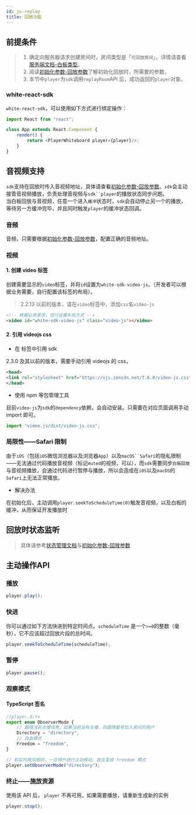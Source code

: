 ```yaml
---
id: js-replay
title: 回放功能
---
```


## 前提条件

>1. 确定向服务器请求创建房间时，房间类型是「`可回放房间`」，详情请查看[服务端文档-白板类型](server/api/whiteboard-base.md#%E5%88%9B%E5%BB%BA%E7%99%BD%E6%9D%BF)。  
>2. 阅读[初始化参数-回放参数](../parameters/player.md)了解初始化回放时，所需要的参数。
>3. 本节中`player`为`sdk`调用`replayRoom`API 后，成功返回的`player`对象。

### white-react-sdk
`white-react-sdk`，可以使用如下方式进行绑定操作：

```javascript
import React from "react";

class App extends React.Component {
    render() {
        return <PlayerWhiteboard player={player}/>;
    }
}
```

## 音视频支持

`sdk`支持在回放时传入音视频地址，具体请查看[初始化参数-回放参数](../parameters/player.md)。`sdk`会主动接管音视频播放，负责处理音视频与`sdk``player`的播放状态同步问题。  
当白板回放与音视频，任意一个进入`缓冲`状态时，`sdk`会自动停止另一个的播放，等待另一方缓冲完毕，并且同时触发`player`的缓冲状态回调。

### 音频

音频，只需要根据[初始化参数-回放参数](../parameters/player.md)，配置正确的音频地址。

### 视频

#### 1. 创建 video 标签

创建需要显示的`video`标签，并将`id`设置为`white-sdk-video-js`。（开发者可以根据业务需要，自行配置该标签的布局）。

>2.2.13 以前的版本，请在`video`标签中，添加`css`名`video-js`

```html
<!-- 根据业务需求，自行设置布局方式 -->
<video id="white-sdk-video-js" class="video-js"></video>
```

#### 2. 引用 videojs css

* 在 <head> 标签中引用 sdk 

2.3.0 及其以前的版本，需要手动引用 videojs 的 css，

```html
<head>
<link rel="stylesheet" href="https://vjs.zencdn.net/7.6.0/video-js.css">
</head>
```

* 使用 npm 等包管理工具

目前`video-js`为`sdk`的`dependency`依赖，会自动安装。只需要在对应页面调用手动 import 即可。

```js
import "video.js/dist/video-js.css";
```

### 局限性——Safari 限制

由于`iOS`（包括`iOS`微信浏览器以及浏览器`App`）以及`macOS``Safari`的隐私限制——无法通过代码播放音视频（标记`muted`的视频，可以），而`sdk`需要同步`白板回放`与音视频播放，会通过代码进行暂停与播放，所以会造成在`iOS`以及`macOS`的`Safari`上无法正常播放。

* 解决办法

在初始化后，主动调用`player.seekToScheduleTime(0)`触发音视频，以及白板的缓冲，从而保证开发播放时

## 回放时状态监听

>具体请参考[状态管理文档](./state.md)与[初始化参数-回放参数](../parameters/player.md)

## 主动操作API

### 播放

```javascript
player.play();
```

### 快进

你可以通过如下方法快进到特定时间点。``scheduleTime`` 是一个`>=0`的整数（毫秒），它不应该超过回放片段的总时间。

```javascript
player.seekToScheduleTime(scheduleTime);
```

### 暂停

```javascript
player.pause();
```

### 观察模式

#### TypeScript 签名

```Typescript
//player.d.ts
export enum ObserverMode {
    // 跟随当前主播视角，如果当前没有主播，则跟随最早加入房间的用户
    Directory = "directory",
    // 自由模式
    Freedom = "freedom",
}
```

```javascript
// 和实时房间相同，一旦用户进行主动移动，就会变成 freedom 模式
player.setObserverMode("directory");
```

### 终止——施放资源

使用该 API 后， `player` 不再可用，如果需要播放，请重新生成新的实例

```javascript
player.stop();
```